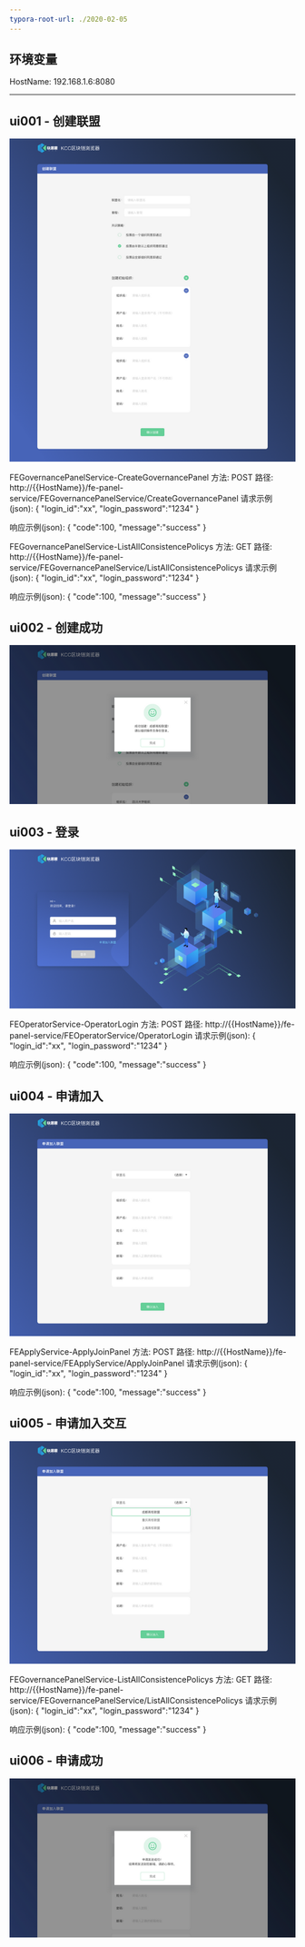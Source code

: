 ```yaml
---
typora-root-url: ./2020-02-05
---
```


## 环境变量

HostName: 192.168.1.6:8080

------


## ui001 - 创建联盟

![](./2020-02-05/dccae8f0cb1cfa5538729847ad9039ab.png)


FEGovernancePanelService-CreateGovernancePanel
方法: POST
路径: http://{{HostName}}/fe-panel-service/FEGovernancePanelService/CreateGovernancePanel
请求示例(json): {
					"login_id":"xx",
					"login_password":"1234"
				}	
				
响应示例(json): {
				    	"code":100,
					"message":"success"
				}
				


FEGovernancePanelService-ListAllConsistencePolicys
方法: GET
路径: http://{{HostName}}/fe-panel-service/FEGovernancePanelService/ListAllConsistencePolicys
请求示例(json): {
					"login_id":"xx",
					"login_password":"1234"
				}	
				
响应示例(json): {
				    	"code":100,
					"message":"success"
				}
				



## ui002 - 创建成功

![](2020-02-05/0ccd0adec635ff0560c5d199a1fdfc37.png)



## ui003 - 登录

![](./2020-02-05/bee42fa65571968ab1f4f457eb2648de.png)


FEOperatorService-OperatorLogin
方法: POST
路径: http://{{HostName}}/fe-panel-service/FEOperatorService/OperatorLogin
请求示例(json): {
					"login_id":"xx",
					"login_password":"1234"
				}	
				
响应示例(json): {
				    	"code":100,
					"message":"success"
				}
				



## ui004 - 申请加入

![](./2020-02-05/57ea8946ae22a988f9d7f52251a9b87b.png)


FEApplyService-ApplyJoinPanel
方法: POST
路径: http://{{HostName}}/fe-panel-service/FEApplyService/ApplyJoinPanel
请求示例(json): {
					"login_id":"xx",
					"login_password":"1234"
				}	
				
响应示例(json): {
				    	"code":100,
					"message":"success"
				}
				



## ui005 - 申请加入交互

![](./2020-02-05/7e980d772be45e8663de6c8b1d42e1a3.png)


FEGovernancePanelService-ListAllConsistencePolicys
方法: GET
路径: http://{{HostName}}/fe-panel-service/FEGovernancePanelService/ListAllConsistencePolicys
请求示例(json): {
					"login_id":"xx",
					"login_password":"1234"
				}	
				
响应示例(json): {
				    	"code":100,
					"message":"success"
				}
				



## ui006 - 申请成功

![](./2020-02-05/f8417d779c6f5ad9e6e6bbe847db2f7c.png)




